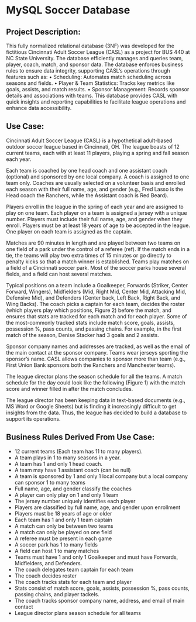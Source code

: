 # MySQL Soccer Database

## Project Description:
This fully normalized relational database (3NF) was developed for the fictitious Cincinnati Adult Soccer League (CASL) as a project for BUS 440 at NC State University. The database efficiently manages and queries team, player, coach, match, and sponsor data. The database enforces business rules to ensure data integrity, supporting CASL’s operations through features such as:
	• Scheduling: Automates match scheduling across seasons and fields.
	• Player & Team Statistics: Tracks key metrics like goals, assists, and match results.
	• Sponsor Management: Records sponsor details and associations with teams.
This database provides CASL with quick insights and reporting capabilities to facilitate league operations and enhance data accessibility.

## Use Case:
Cincinnati Adult Soccer League (CASL) is a hypothetical adult-based outdoor soccer league based in Cincinnati, OH. The league boasts of 12 current teams, each with at least 11 players, playing a spring and fall season each year.

Each team is coached by one head coach and one assistant coach (optional) and sponsored by one local company. A coach is assigned to one team only. Coaches are usually selected on a volunteer basis and enrolled each season with their full name, age, and gender (e.g., Fred Lasso is the Head coach the Ranchers, while the Assistant coach is Red Beard). 

Players enroll in the league in the spring of each year and are assigned to play on one team. Each player on a team is assigned a jersey with a unique number. Players must include their full name, age, and gender when they enroll. Players must be at least 18 years of age to be accepted in the league. One player on each team is assigned as the captain.

Matches are 90 minutes in length and are played between two teams on one field of a park under the control of a referee (ref). If the match ends in a tie, the teams will play two extra times of 15 minutes or go directly to penalty kicks so that a match winner is established. Teams play matches on a field of a Cincinnati soccer park. Most of the soccer parks house several fields, and a field can host several matches. 

Typical positions on a team include a Goalkeeper, Forwards (Striker, Center Forward, Wingers), Midfielders (Mid, Right Mid, Center Mid, Attacking Mid, Defensive Mid), and Defenders (Center back, Left Back, Right Back, and Wing Backs). The coach picks a captain for each team, decides the roster (which players play which positions, Figure 2) before the match, and ensures that stats are tracked for each match and for each player. Some of the most-commonly tracked stats include match score, goals, assists, possession %, pass counts, and passing chains. For example, in the first match of the season, Denise Stacker had 3 goals and 2 assists.

Sponsor company names and addresses are tracked, as well as the email of the main contact at the sponsor company. Teams wear jerseys sporting the sponsor’s name. CASL allows companies to sponsor more than team (e.g., First Union Bank sponsors both the Ranchers and Manchester teams).

The league director plans the season schedule for all the teams. A match schedule for the day could look like the following (Figure 1) with the match score and winner filled in after the match concludes.

The league director has been keeping data in text-based documents (e.g., MS Word or Google Sheets) but is finding it increasingly difficult to get insights from the data. Thus, the league has decided to build a database to support its operations. 

## Business Rules Derived From Use Case:
- 12 current teams (Each team has 11 to many players).
- A team plays in 1 to many seasons in a year.
- A team has 1 and only 1 head coach.
- A team may have 1 assistant coach (can be null)
- A team is sponsored by 1 and only 1 local company but a local company can sponsor 1 to many teams
- Full name, age, and gender classify the coaches
- A player can only play on 1 and only 1 team
- The jersey number uniquely identifies each player
- Players are classified by full name, age, and gender upon enrollment
- Players must be 18 years of age or older
- Each team has 1 and only 1 team captain
- A match can only be between two teams
- A match can only be played on one field
- A referee must be present in each game
- A soccer park has 1 to many fields
- A field can host 1 to many matches
- Teams must have 1 and only 1 Goalkeeper and must have Forwards, Midfielders, and Defenders.
- The coach delegates team captain for each team
- The coach decides roster
- The coach tracks stats for each team and player
- Stats consist of match score, goals, assists, possession %, pass counts, passing chains, and player tackels. 
- The coach tracks sponsor company name, address, and email of main contact
- League director plans season schedule for all teams

